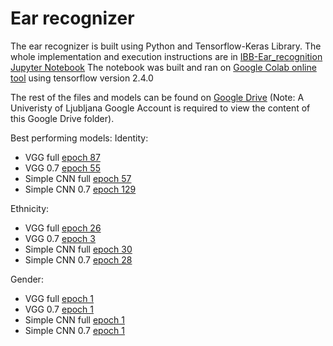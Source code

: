 # Ear recognizer 
The ear recognizer is built using Python and Tensorflow-Keras Library.
The whole implementation and execution instructions are in [IBB-Ear_recognition Jupyter Notebook](IBB-Ear_recognition.ipynb)
The notebook was built and ran on [Google Colab online tool](https://colab.research.google.com) using tensorflow version 2.4.0

The rest of the files and models can be found on [Google Drive](https://drive.google.com/drive/folders/1q4VBjxXgQDa3HEOxLNRgyZcfuk-spJN_?usp=sharing) (Note: A Univeristy of Ljubljana Google Account is required to view the content of this Google Drive folder).

Best performing models:
Identity:
- VGG full [epoch 87](https://drive.google.com/file/d/14ttfjIDfHEdqgIgGN3zm7AAFGqD7CZPa/view?usp=sharing)
- VGG 0.7 [epoch 55](https://drive.google.com/file/d/1AmqcdcY1UQagjg5xBsbg0wJlbpgtTUD3/view?usp=sharing)
- Simple CNN full [epoch 57](https://drive.google.com/file/d/1Q1-gxFbYWj1iuOShjykGown7NMiI68jM/view?usp=sharing)
- Simple CNN 0.7 [epoch 129](https://drive.google.com/file/d/1TVXDNWnJM7lQKIcyWI3PLIkEhuPnqcPX/view?usp=sharing)

Ethnicity:
- VGG full [epoch 26](https://drive.google.com/file/d/1Jh01TNScoGqQtA2B_cw3yfRwvO2MZeVo/view?usp=sharing)
- VGG 0.7 [epoch 3](https://drive.google.com/file/d/1RXpGHFu9DIx_CZbm9XVyvP1c2moReCIG/view?usp=sharing)
- Simple CNN full [epoch 30](https://drive.google.com/file/d/1J19AhwmOCxWnvYZXf20suiIlFU953i2w/view?usp=sharing)
- Simple CNN 0.7 [epoch 28](https://drive.google.com/file/d/12ibB7i7ez-jGU1bidoaOCLRB64ub_Acw/view?usp=sharing)

Gender:
- VGG full [epoch 1](https://drive.google.com/file/d/1MVY4KtOo6GJmvHpGBNI9ZqYx1z0PiC9T/view?usp=sharing)
- VGG 0.7 [epoch 1](https://drive.google.com/file/d/1YUMINsp868dSI1-NtOiuHa_naHunevgT/view?usp=sharing)
- Simple CNN full [epoch 1](https://drive.google.com/file/d/13VOaiboyd2L5-lDTq0mGsGgDDD71Kw78/view?usp=sharing)
- Simple CNN 0.7 [epoch 1](https://drive.google.com/file/d/1UAYpkYGR8y6QMzRZBe8UhPbDtjEJE2YC/view?usp=sharing)